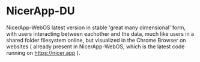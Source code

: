 # NicerApp-DU
NicerApp-WebOS latest version in stable 'great many dimensional' form, with users interacting between eachother and the data, much like users in a shared folder filesystem online, but visualized in the Chrome Browser on websites ( already present in NicerApp-WebOS, which is the latest code running on https://nicer.app ).
